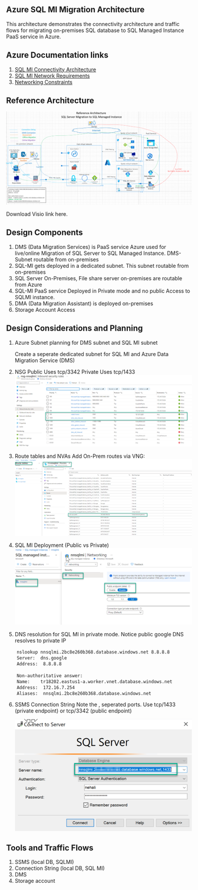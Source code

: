 ## Azure SQL MI Migration Architecture

This architecture demonstrates the connectivity architecture and traffic flows for migrating on-premises SQL database to SQL Managed Instance PaaS service in Azure.

## Azure Documentation links

1. [SQL MI Connectivity Architecture](https://docs.microsoft.com/en-us/azure/azure-sql/managed-instance/connectivity-architecture-overview)
2. [SQL MI Network Requirements](https://docs.microsoft.com/en-us/azure/azure-sql/managed-instance/connectivity-architecture-overview#network-requirements)
3. [Networking Constraints](https://docs.microsoft.com/en-us/azure/azure-sql/managed-instance/connectivity-architecture-overview#networking-constraints)

## Reference Architecture

![Networking](images/sqlmi-architecture.png)

Download Visio link here.

## Design Components

1. DMS (Data Migration Services) is PaaS service Azure used for live/online Migration of SQL Server to SQL Managed Instance. DMS-Subnet routable from on-premises
2. SQL-MI gets deployed in a dedicated subnet. This subnet routable from on-premises
3. SQL Server On-Premises, File share server on-premises are routable from Azure
4. SQL-MI PaaS service Deployed in Private mode and no public Access to SQLMI instance.
5. DMA (Data Migration Assistant) is deployed on-premises
6. Storage Account Access

## Design Considerations and Planning

1. Azure Subnet planning for DMS subnet and SQL MI subnet

   Create a seperate dedicated subnet for SQL MI and Azure Data Migration Service (DMS)

2. NSG
   Public Uses tcp/3342
   Private Uses tcp/1433
   ![Networking](images/SQLMI-NSG.png)
3. Route tables and NVAs
   Add On-Prem routes via VNG:
   ![Networking](images/SQLMI-route-table.png)
4. SQL MI Deployment (Public vs Private)
   ![Networking](images/network-endpoint-mode.png)
5. DNS resolution for SQL MI in private mode. Notice public google DNS resolves to private IP

```
    nslookup nnsqlmi.2bc8e260b368.database.windows.net 8.8.8.8
    Server:  dns.google
    Address:  8.8.8.8

    Non-authoritative answer:
    Name:    tr18202.eastus1-a.worker.vnet.database.windows.net
    Address:  172.16.7.254
    Aliases:  nnsqlmi.2bc8e260b368.database.windows.net

```

6. SSMS Connection String
   Note the , seperated ports. Use tcp/1433 (private endpoint) or tcp/3342 (public endpoint)

   ![Networking](images/ssms-connection.png)

## Tools and Traffic Flows

1. SSMS (local DB, SQLMI)
2. Connection String (local DB, SQL MI)
3. DMS
4. Storage account
